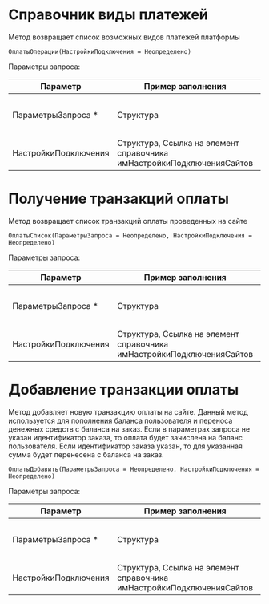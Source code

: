 # Справочник виды платежей

Метод возвращает список возможных видов платежей платформы

```ОплатыОперации(НастройкиПодключения = Неопределено)```

Параметры запроса:

|**Параметр** |**Пример заполнения** |**Описание** |
|---|---|---|
|ПараметрыЗапроса *|Структура|Структура отбора для получения заказов|
|НастройкиПодключения|Структура, Ссылка на элемент справочника имНастройкиПодключенияСайтов|Настройки подключения к сайту|



# Получение транзакций оплаты 

Метод возвращает список транзакций оплаты проведенных на сайте

```ОплатыСписок(ПараметрыЗапроса = Неопределено, НастройкиПодключения = Неопределено)```

Параметры запроса:

|**Параметр** |**Пример заполнения** |**Описание** |
|---|---|---|
|ПараметрыЗапроса *|Структура|Структура отбора для получения заказов|
|НастройкиПодключения|Структура, Ссылка на элемент справочника имНастройкиПодключенияСайтов|Настройки подключения к сайту|




# Добавление транзакции оплаты

Метод добавляет новую транзакцию оплаты на сайте. Данный метод используется для пополнения баланса пользователя и переноса денежных средств с баланса на заказ. 
Если в параметрах запроса не указан идентификатор заказа, то оплата будет зачислена на баланс пользователя.
Если идентификатор заказа указан, то для указанная сумма будет перенесена с баланса на заказ. 

```ОплатыДобавить(ПараметрыЗапроса = Неопределено, НастройкиПодключения = Неопределено)```

Параметры запроса:

|**Параметр** |**Пример заполнения** |**Описание** |
|---|---|---|
|ПараметрыЗапроса *|Структура|Структура отбора для получения заказов|
|НастройкиПодключения|Структура, Ссылка на элемент справочника имНастройкиПодключенияСайтов|Настройки подключения к сайту|


